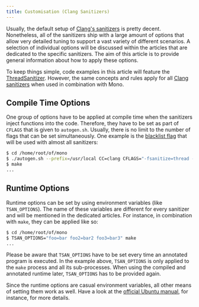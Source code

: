 ```yaml
---
title: Customisation (Clang Sanitizers)
---
```


Usually, the default setup of [Clang's sanitizers](https://clang.llvm.org/docs/index.html) is pretty decent. Nonetheless, all of the sanitizers ship with a large amount of options that allow very detailed tuning to support a vast variety of different scenarios. A selection of individual options will be discussed within the articles that are dedicated to the specific sanitizers. The aim of this article is to provide general information about how to apply these options.

To keep things simple, code examples in this article will feature the [ThreadSanitizer](/docs/debug+profile/clang/threadsanitizer/). However, the same concepts and rules apply for all [Clang sanitizers](/docs/debug+profile/clang/) when used in combination with Mono.

Compile Time Options
--------------------

One group of options have to be applied at compile time when the sanitizers inject functions into the code. Therefore, they have to be set as part of `CFLAGS` that is given to `autogen.sh`. Usually, there is no limit to the number of flags that can be set simultaneously. One example is the [blacklist flag](/docs/debug+profile/clang/blacklists/) that will be used with almost all sanitizers:

``` bash
$ cd /home/root/of/mono
$ ./autogen.sh --prefix=/usr/local CC=clang CFLAGS="-fsanitize=thread -fsanitize-blacklist=/home/some/path/blacklist" LDFLAGS=-fsanitize=thread CXX=clang
$ make
...
```

Runtime Options
---------------

Runtime options can be set by using environment variables (like `TSAN_OPTIONS`). The name of these variables are different for every sanitizer and will be mentioned in the dedicated articles. For instance, in combination with `make`, they can be applied like so:

``` bash
$ cd /home/root/of/mono
$ TSAN_OPTIONS="foo=bar foo2=bar2 foo3=bar3" make
...
```

Please be aware that `TSAN_OPTIONS` have to be set every time an annotated program is executed. In the example above, `TSAN_OPTIONS` is only applied to the `make` process and all its sub-processes. When using the compiled and annotated runtime later, `TSAN_OPTIONS` has to be provided again.

Since the runtime options are casual environment variables, all other means of setting them work as well. Have a look at the [official Ubuntu manual](https://help.ubuntu.com/community/EnvironmentVariables), for instance, for more details.

